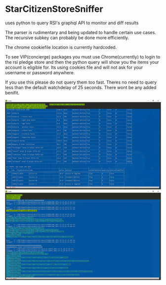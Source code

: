 # StarCitizenStoreSniffer
uses python to query RSI's graphql API to monitor and diff results

The parser is rudimentary and being updated to handle certain use cases. The recursive subkey can probably be done more efficiently. 


The chrome cookiefile location is currently hardcoded.

To see VIP(concierge) packages you must use Chrome(currently) to login to the rsi pledge store and then the python query will show you the items your account is eligible for. Its using cookies file and will not ask for your username or password anywhere.  



If you use this please do not query them too fast. Theres no need to query less than the default watchdelay of 25 seconds. There wont be any added benifit. 

<img src="1.png" width="512"/>

<img src="2.png" width="512"/>
